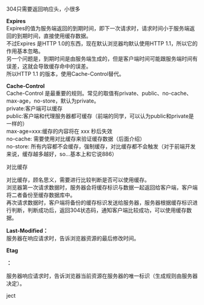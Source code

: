 304只需要返回响应头，小很多

**Expires**  
Expires的值为服务端返回的到期时间，即下一次请求时，请求时间小于服务端返回的到期时间，直接使用缓存数据。  
 不过Expires 是HTTP 1.0的东西，现在默认浏览器均默认使用HTTP 1.1，所以它的作用基本忽略。  
 另一个问题是，到期时间是由服务端生成的，但是客户端时间可能跟服务端时间有误差，这就会导致缓存命中的误差。  
 所以HTTP 1.1 的版本，使用Cache-Control替代。  
  
**Cache-Control**  
 Cache-Control 是最重要的规则。常见的取值有private、public、no-cache、max-age，no-store，默认为private。  
 private:客户端可以缓存  
 public:客户端和代理服务器都可缓存（前端的同学，可以认为public和private是一样的）  
 max-age=xxx:缓存的内容将在 xxx 秒后失效  
 no-cache: 需要使用对比缓存来验证缓存数据（后面介绍）  
 no-store: 所有内容都不会缓存，强制缓存，对比缓存都不会触发（对于前端开发来说，缓存越多越好，so...基本上和它说886）

对比缓存

对比缓存，顾名思义，需要进行比较判断是否可以使用缓存。  
 浏览器第一次请求数据时，服务器会将缓存标识与数据一起返回给客户端，客户端将二者备份至缓存数据库中。  
 再次请求数据时，客户端将备份的缓存标识发送给服务器，服务器根据缓存标识进行判断，判断成功后，返回304状态码，通知客户端比较成功，可以使用缓存数据。

**Last-Modified：**  
 服务器在响应请求时，告诉浏览器资源的最后修改时间。

**Etag**

**：**

  


服务器响应请求时，告诉浏览器当前资源在服务器的唯一标识（生成规则由服务器决定）。

 ject

